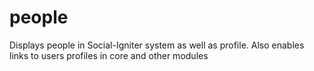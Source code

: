 people
======

Displays people in Social-Igniter system as well as profile. Also enables links to users profiles in core and other modules